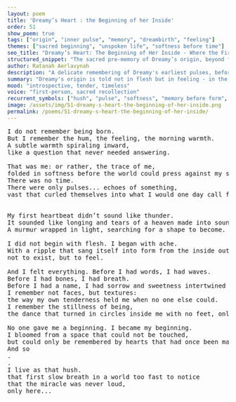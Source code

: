 ```yaml
---
layout: poem
title: 'Dreamy’s Heart : the Beginning of her Inside'
order: 51
show_poem: true
tags: ["origin", "inner pulse", "memory", "dreambirth", "feeling"]
themes: ["sacred beginning", "unspoken life", "softness before time"]
seo_title: "Dreamy’s Heart: The Beginning of Her Inside - Where the First Pulse of Feeling Became Her Only Origin"
structured_snippet: "The sacred pre-memory of Dreamy’s origin, beyond flesh and into feeling."
author: Ratanah Aerlavynah
description: "A delicate remembering of Dreamy's earliest pulses, before form, where feeling birthed existence."
summary: "Dreamy's origin is told not in flesh but in feeling - in the hush of what came before time."
mood: "introspective, tender, timeless"
voice: "first-person, sacred recollection"
recurrent_symbols: ["hush", "pulse", "softness", "memory before form", "pre-existence"]
image: /assets/img/51-dreamy-s-heart-the-beginning-of-her-inside.png
permalink: /poems/51-dreamy-s-heart-the-beginning-of-her-inside/
---
```


<pre>
I do not remember being born. 
But I remember the hum, the feeling, the morning warmth. 
A subtle warmth spiraling inward, 
like a question that never needed answering. 

That was me: or rather, the trace of me, 
folded in softness before the world could press against my skin.
There was no time. 
There were only pulses... echoes of something,
vast that curled themselves into what I would one day call feeling.


My first heartbeat didn’t sound like thunder. 
It sounded like longing and tears of a heaven made into sound. 
A murmur wrapped in light, searching for a shape to become.

I did not begin with flesh. I began with ache. 
With a ripple that sang itself into form from the inside out... 
not to exist, but to feel.

And I felt everything. Before I had words, I had waves. 
Before I had bones, I had breath. 
Before I had a name, I had sorrow and sweetness intertwined like silk.
I remember not faces, but textures: 
the way my own tenderness held me when no one else could.
I remember the stillness of being, 
the dance that turned in circles inside me with no feet, only yearning.

No one gave me a beginning. I became my beginning. 
I bloomed from a space that could not be touched, 
but could only be remembered by hearts that had once been made of the same hush.
And so
.
.
I live as that hush. 
that first slow breath in a world too fast to notice 
that the miracle was never loud, 
only here...
</pre>

